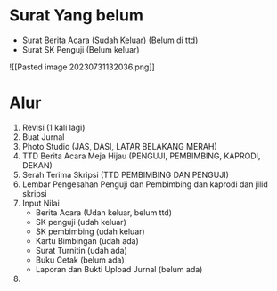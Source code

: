 # Surat Yang belum
- Surat Berita Acara (Sudah Keluar) (Belum di ttd)
- Surat SK Penguji (Belum keluar)

![[Pasted image 20230731132036.png]]

# Alur
1. Revisi (1 kali lagi)
2. Buat Jurnal
3. Photo Studio (JAS, DASI, LATAR BELAKANG MERAH)
4. TTD Berita Acara Meja Hijau (PENGUJI, PEMBIMBING, KAPRODI, DEKAN)
5. Serah Terima Skripsi (TTD PEMBIMBING DAN PENGUJI)
6. Lembar Pengesahan Penguji dan Pembimbing dan kaprodi dan jilid skripsi
7. Input Nilai
	- Berita Acara (Udah keluar, belum ttd)
	- SK penguji (udah keluar)
	- SK pembimbing (udah keluar)
	- Kartu Bimbingan (udah ada)
	- Surat Turnitin (udah ada)
	- Buku Cetak (belum ada)
	- Laporan dan Bukti Upload Jurnal (belum ada)
8. 